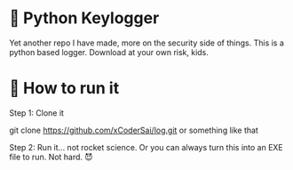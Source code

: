 # 🤠 Python Keylogger

Yet another repo I have made, more on the security side of things. This is a python based logger. Download at your own risk, kids.

# 🤑 How to run it

Step 1: Clone it 

git clone https://github.com/xCoderSai/log.git or something like that

Step 2: Run it... not rocket science. Or you can always turn this into an EXE file to run. Not hard. 😈
